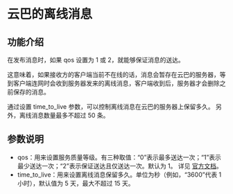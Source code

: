 # 云巴的离线消息

## 功能介绍

在发布消息时，如果 qos 设置为 1 或 2，就能够保证消息的送达。

这意味着，如果接收方的客户端当前不在线的话，消息会暂存在云巴的服务器，等到客户端连网时会收到服务器发来的离线消息，客户端收到后，服务器才会删除之前保存的消息。


通过设置 time_to_live 参数，可以控制离线消息在云巴的服务器上保留多久。
另外，离线消息数量最多不超过 50 条。

## 参数说明

* qos：用来设置服务质量等级。有三种取值：“0”表示最多送达一次；“1”表示最少送达一次；“2”表示保证送达且仅送达一次。默认为 1。
详见 [官方文档](http://docs.oasis-open.org/mqtt/mqtt/v3.1.1/os/mqtt-v3.1.1-os.html#_Toc398718099)。
* time_to_live：用来设置离线消息保留多久。单位为秒（例如，“3600”代表 1 小时），默认值为 5 天，最大不超过 15 天。
